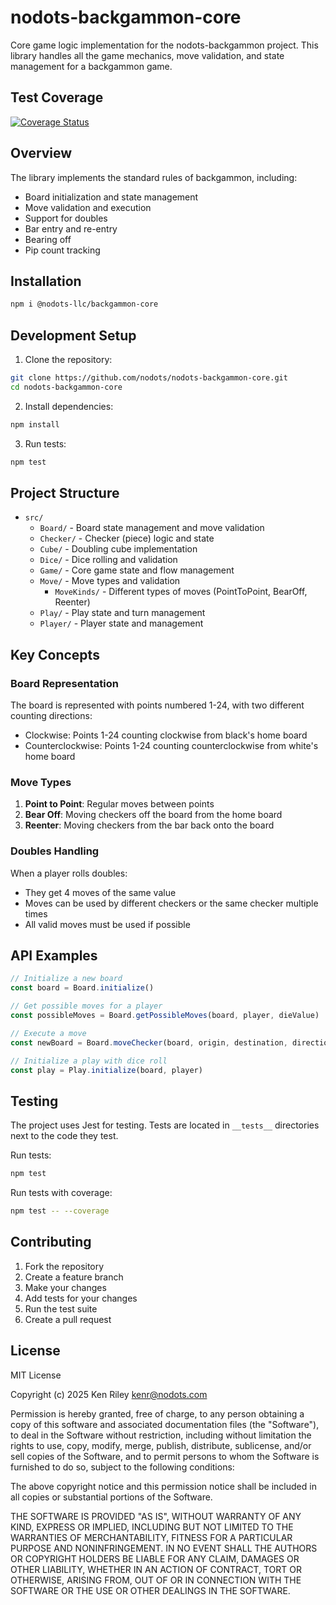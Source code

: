 # nodots-backgammon-core

Core game logic implementation for the nodots-backgammon project. This library handles all the game mechanics, move validation, and state management for a backgammon game.

## Test Coverage

[![Coverage Status](https://coveralls.io/repos/github/nodots/nodots-backgammon-core/badge.svg?branch=main)](https://coveralls.io/github/nodots/nodots-backgammon-core?branch=main)

## Overview

The library implements the standard rules of backgammon, including:

- Board initialization and state management
- Move validation and execution
- Support for doubles
- Bar entry and re-entry
- Bearing off
- Pip count tracking

## Installation

```bash
npm i @nodots-llc/backgammon-core
```

## Development Setup

1. Clone the repository:

```bash
git clone https://github.com/nodots/nodots-backgammon-core.git
cd nodots-backgammon-core
```

2. Install dependencies:

```bash
npm install
```

3. Run tests:

```bash
npm test
```

## Project Structure

- `src/`
  - `Board/` - Board state management and move validation
  - `Checker/` - Checker (piece) logic and state
  - `Cube/` - Doubling cube implementation
  - `Dice/` - Dice rolling and validation
  - `Game/` - Core game state and flow management
  - `Move/` - Move types and validation
    - `MoveKinds/` - Different types of moves (PointToPoint, BearOff, Reenter)
  - `Play/` - Play state and turn management
  - `Player/` - Player state and management

## Key Concepts

### Board Representation

The board is represented with points numbered 1-24, with two different counting directions:

- Clockwise: Points 1-24 counting clockwise from black's home board
- Counterclockwise: Points 1-24 counting counterclockwise from white's home board

### Move Types

1. **Point to Point**: Regular moves between points
2. **Bear Off**: Moving checkers off the board from the home board
3. **Reenter**: Moving checkers from the bar back onto the board

### Doubles Handling

When a player rolls doubles:

- They get 4 moves of the same value
- Moves can be used by different checkers or the same checker multiple times
- All valid moves must be used if possible

## API Examples

```typescript
// Initialize a new board
const board = Board.initialize()

// Get possible moves for a player
const possibleMoves = Board.getPossibleMoves(board, player, dieValue)

// Execute a move
const newBoard = Board.moveChecker(board, origin, destination, direction)

// Initialize a play with dice roll
const play = Play.initialize(board, player)
```

## Testing

The project uses Jest for testing. Tests are located in `__tests__` directories next to the code they test.

Run tests:

```bash
npm test
```

Run tests with coverage:

```bash
npm test -- --coverage
```

## Contributing

1. Fork the repository
2. Create a feature branch
3. Make your changes
4. Add tests for your changes
5. Run the test suite
6. Create a pull request

## License

MIT License

Copyright (c) 2025 Ken Riley <kenr@nodots.com>

Permission is hereby granted, free of charge, to any person obtaining a copy
of this software and associated documentation files (the "Software"), to deal
in the Software without restriction, including without limitation the rights
to use, copy, modify, merge, publish, distribute, sublicense, and/or sell
copies of the Software, and to permit persons to whom the Software is
furnished to do so, subject to the following conditions:

The above copyright notice and this permission notice shall be included in all
copies or substantial portions of the Software.

THE SOFTWARE IS PROVIDED "AS IS", WITHOUT WARRANTY OF ANY KIND, EXPRESS OR
IMPLIED, INCLUDING BUT NOT LIMITED TO THE WARRANTIES OF MERCHANTABILITY,
FITNESS FOR A PARTICULAR PURPOSE AND NONINFRINGEMENT. IN NO EVENT SHALL THE
AUTHORS OR COPYRIGHT HOLDERS BE LIABLE FOR ANY CLAIM, DAMAGES OR OTHER
LIABILITY, WHETHER IN AN ACTION OF CONTRACT, TORT OR OTHERWISE, ARISING FROM,
OUT OF OR IN CONNECTION WITH THE SOFTWARE OR THE USE OR OTHER DEALINGS IN THE
SOFTWARE.

